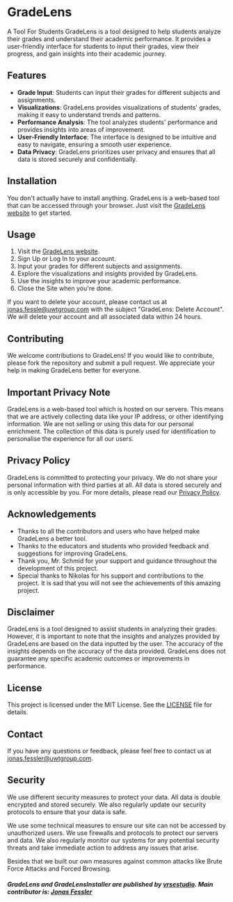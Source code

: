 # GradeLens
A Tool For Students
GradeLens is a tool designed to help students analyze their grades and understand their academic performance. It provides a user-friendly interface for students to input their grades, view their progress, and gain insights into their academic journey.

## Features
- **Grade Input**: Students can input their grades for different subjects and assignments.
- **Visualizations**: GradeLens provides visualizations of students' grades, making it easy to understand trends and patterns.
- **Performance Analysis**: The tool analyzes students' performance and provides insights into areas of improvement.
- **User-Friendly Interface**: The interface is designed to be intuitive and easy to navigate, ensuring a smooth user experience.
- **Data Privacy**: GradeLens prioritizes user privacy and ensures that all data is stored securely and confidentially.

## Installation
You don't actually have to install anything. GradeLens is a web-based tool that can be accessed through your browser. Just visit the [GradeLens website](http://localhost/GradeLens/index.html) to get started.

## Usage
1. Visit the [GradeLens website](http://localhost/GradeLens/index.html).
2. Sign Up or Log In to your account.
3. Input your grades for different subjects and assignments.
4. Explore the visualizations and insights provided by GradeLens.
5. Use the insights to improve your academic performance.
6. Close the Site when you're done.

If you want to delete your account, please contact us at [jonas.fessle@uwtgroup.com](mailto:jonasfessler@uwtgroup.com) with the subject "GradeLens: Delete Account". We will delete your account and all associated data within 24 hours.

## Contributing
We welcome contributions to GradeLens! If you would like to contribute, please fork the repository and submit a pull request. We appreciate your help in making GradeLens better for everyone.

## Important Privacy Note
GradeLens is a web-based tool which is hosted on our servers. This means that we are actively collecting data like your IP address, or other identifying information. We are not selling or using this data for our personal enrichment. The collection of this data is purely used for identification to personalise the experience for all our users.

## Privacy Policy
GradeLens is committed to protecting your privacy. We do not share your personal information with third parties at all. All data is stored securely and is only accessible by you. For more details, please read our [Privacy Policy](PRIVACY.md).

## Acknowledgements
- Thanks to all the contributors and users who have helped make GradeLens a better tool.
- Thanks to the educators and students who provided feedback and suggestions for improving GradeLens.
- Thank you, Mr. Schmid for your support and guidance throughout the development of this project. 
- Special thanks to Nikolas for his support and contributions to the project. It is sad that you will not see the achievements of this amazing project.

## Disclaimer
GradeLens is a tool designed to assist students in analyzing their grades. However, it is important to note that the insights and analyzes provided by GradeLens are based on the data inputted by the user. The accuracy of the insights depends on the accuracy of the data provided. GradeLens does not guarantee any specific academic outcomes or improvements in performance.

## License
This project is licensed under the MIT License. See the [LICENSE](LICENSE) file for details.

## Contact
If you have any questions or feedback, please feel free to contact us at [jonas.fessler@uwtgroup.com](mailto:jonas.fessler@uwtgroup.com).

## Security
We use different security measures to protect your data. All data is double encrypted and stored securely. We also regularly update our security protocols to ensure that your data is safe.

We use some technical measures to ensure our site can not be accessed by unauthorized users. We use firewalls and protocols to protect our servers and data. 
We also regularly monitor our systems for any potential security threats and take immediate action to address any issues that arise.

Besides that we built our own measures against common attacks like Brute Force Attacks and Forced Browsing.

##### GradeLens and GradeLensInstaller are published by [vrsestudio](https://github.com/vrsestudio/). Main contributor is: [Jonas Fessler](https://github.com/jonasfessler)